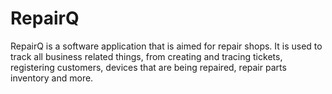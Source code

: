 # RepairQ
 
RepairQ is a software application that is aimed for repair shops. It is used to track all business related things, from creating and tracing tickets, registering customers, devices that are being repaired, repair parts inventory and more.
